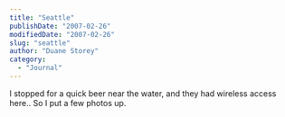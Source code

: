 ```yaml
---
title: "Seattle"
publishDate: "2007-02-26"
modifiedDate: "2007-02-26"
slug: "seattle"
author: "Duane Storey"
category:
  - "Journal"
---
```


I stopped for a quick beer near the water, and they had wireless access here.. So I put a few photos up.